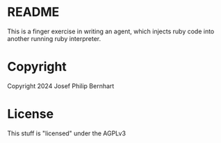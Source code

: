 # README

This is a finger exercise in writing an agent, which
injects ruby code into another running ruby interpreter.

# Copyright

Copyright 2024 Josef Philip Bernhart

# License

This stuff is "licensed" under the AGPLv3
